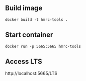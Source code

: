 ## Build image 

`docker build -t hmrc-tools .`

## Start container 

`docker run -p 5665:5665 hmrc-tools`

## Access LTS

http://localhost:5665/LTS
